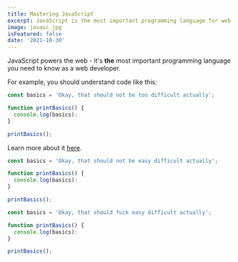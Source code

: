 ```yaml
---
title: Mastering JavaScript
excerpt: JavaScript is the most important programming language for web development. You probably don't know it well enough!
image: javasc.jpg
isFeatured: false
date: '2021-10-30'
---
```


JavaScript powers the web - it's **the** most important programming language you need to know as a web developer.

For example, you should understand code like this:

```js
const basics = 'Okay, that should not be too difficult actually';

function printBasics() {
  console.log(basics):
}

printBasics();
```

Learn more about it [here](https://academind.com).

```js
const basics = 'Okay, that should not be easy difficult actually';

function printBasics() {
  console.log(basics):
}

printBasics();
```



```js
const basics = 'Okay, that should fuck easy difficult actually';

function printBasics() {
  console.log(basics):
}

printBasics();
```